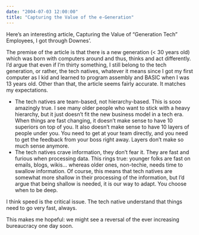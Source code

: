 ```yaml
---
date: "2004-07-03 12:00:00"
title: "Capturing the Value of the e-Generation"
---
```




Here&rsquo;s an interesting article, Capturing the Value of &ldquo;Generation Tech&rdquo; Employees, I got through Downes&rsquo;.

The premise of the article is that there is a new generation (&lt; 30 years old) which was born with computers around and thus, thinks and act differently. I&rsquo;d argue that even if I&rsquo;m thirty something, I still belong to the tech generation, or rather, the tech natives, whatever it means since I got my first computer as I kid and learned to program assembly and BASIC when I was 13 years old. Other than that, the article seems fairly accurate. It matches my expectations.

- The tech natives are team-based, not hierarchy-based. This is sooo amazingly true. I see many older people who want to stick with a heavy hierarchy, but it just doesn&rsquo;t fit the new business model in a tech era. When things are fast changing, it doesn&rsquo;t make sense to have 10 superiors on top of you. It also doesn&rsquo;t make sense to have 10 layers of people under you. You need to get at your team directly, and you need to get the feedback from your boss right away. Layers don&rsquo;t make so much sense anymore.
- The tech natives crave information, they don&rsquo;t fear it. They are fast and furious when processing data. This rings true: younger folks are fast on emails, blogs, wikis&hellip; whereas older ones, non-techie, needs time to swallow information. Of course, this means that tech natives are somewhat more shallow in their processing of the information, but I&rsquo;d argue that being shallow is needed, it is our way to adapt. You choose when to be deep.



I think speed is the critical issue. The tech native understand that things need to go very fast, always.

This makes me hopeful: we might see a reversal of the ever increasing bureaucracy one day soon.

